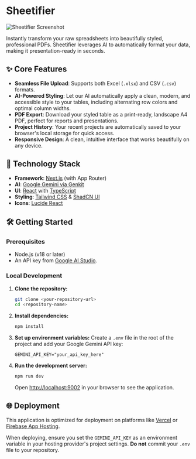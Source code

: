 # Sheetifier

![Sheetifier Screenshot](https://placehold.co/800x400.png?text=Sheetifier+App)

Instantly transform your raw spreadsheets into beautifully styled, professional PDFs. Sheetifier leverages AI to automatically format your data, making it presentation-ready in seconds.

## ✨ Core Features

-   **Seamless File Upload**: Supports both Excel (`.xlsx`) and CSV (`.csv`) formats.
-   **AI-Powered Styling**: Let our AI automatically apply a clean, modern, and accessible style to your tables, including alternating row colors and optimal column widths.
-   **PDF Export**: Download your styled table as a print-ready, landscape A4 PDF, perfect for reports and presentations.
-   **Project History**: Your recent projects are automatically saved to your browser's local storage for quick access.
-   **Responsive Design**: A clean, intuitive interface that works beautifully on any device.

## 🚀 Technology Stack

-   **Framework**: [Next.js](https://nextjs.org/) (with App Router)
-   **AI**: [Google Gemini via Genkit](https://firebase.google.com/docs/genkit)
-   **UI**: [React](https://react.dev/) with [TypeScript](https://www.typescriptlang.org/)
-   **Styling**: [Tailwind CSS](https://tailwindcss.com/) & [ShadCN UI](https://ui.shadcn.com/)
-   **Icons**: [Lucide React](https://lucide.dev/)

## 🛠️ Getting Started

### Prerequisites

-   Node.js (v18 or later)
-   An API key from [Google AI Studio](https://aistudio.google.com/app/apikey).

### Local Development

1.  **Clone the repository:**
    ```bash
    git clone <your-repository-url>
    cd <repository-name>
    ```

2.  **Install dependencies:**
    ```bash
    npm install
    ```

3.  **Set up environment variables:**
    Create a `.env` file in the root of the project and add your Google Gemini API key:
    ```
    GEMINI_API_KEY="your_api_key_here"
    ```

4.  **Run the development server:**
    ```bash
    npm run dev
    ```
    Open [http://localhost:9002](http://localhost:9002) in your browser to see the application.

## 🌐 Deployment

This application is optimized for deployment on platforms like [Vercel](https://vercel.com/) or [Firebase App Hosting](https://firebase.google.com/docs/app-hosting).

When deploying, ensure you set the `GEMINI_API_KEY` as an environment variable in your hosting provider's project settings. **Do not** commit your `.env` file to your repository.

